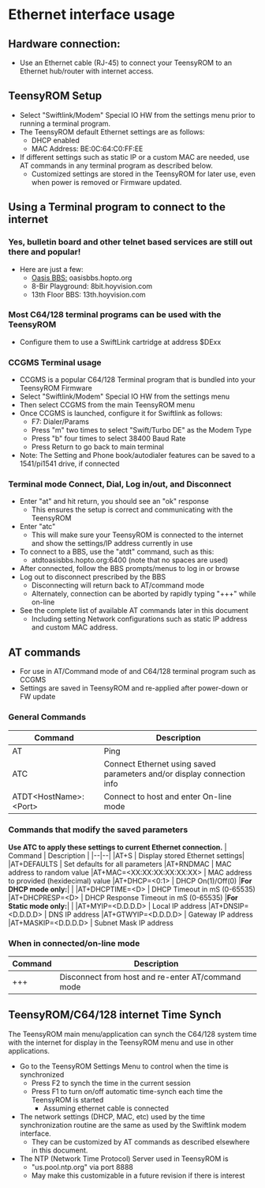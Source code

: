 # Ethernet interface usage

## Hardware connection:
  * Use an Ethernet cable (RJ-45) to connect your TeensyROM to an Ethernet hub/router with internet access.

## TeensyROM Setup
  * Select "Swiftlink/Modem" Special IO HW from the settings menu prior to running a terminal program.
  * The TeensyROM default Ethernet settings are as follows:
    * DHCP enabled
    * MAC Address: BE:0C:64:C0:FF:EE
  * If different settings such as static IP or a custom MAC are needed, use AT commands in any terminal program as described below.
    * Customized settings are stored in the TeensyROM for later use, even when power is removed or Firmware updated.

## Using a Terminal program to connect to the internet
  ### Yes, bulletin board and other telnet based services are still out there and popular!
  * Here are just a few:
    * [Oasis BBS:](https://theoasisbbs.com/) oasisbbs.hopto.org
    * 8-Bir Playground: 8bit.hoyvision.com    
    * 13th Floor BBS: 13th.hoyvision.com

  ### Most C64/128 terminal programs can be used with the TeensyROM
  * Configure them to use a SwiftLink cartridge at address $DExx
    
  ### **CCGMS Terminal usage**
  * CCGMS is a popular C64/128 Terminal program that is bundled into your TeensyROM Firmware
  * Select "Swiftlink/Modem" Special IO HW from the settings menu 
  * Then select CCGMS from the main TeensyROM menu
  * Once CCGMS is launched, configure it for Swiftlink as follows:
    * F7: Dialer/Params
    * Press "m" two times to select "Swift/Turbo DE" as the Modem Type
    * Press "b" four times to select 38400 Baud Rate
    * Press Return to go back to main terminal
  * Note: The Setting and Phone book/autodialer features can be saved to a 1541/pi1541 drive, if connected
  ### Terminal mode Connect, Dial, Log in/out, and Disconnect
  * Enter "at" and hit return, you should see an "ok" response
    * This ensures the setup is correct and communicating with the TeensyROM
  * Enter "atc" 
    * This will make sure your TeensyROM is connected to the internet and show the settings/IP address currently in use
  * To connect to a BBS, use the "atdt" command, such as this:
    * atdtoasisbbs.hopto.org:6400   (note that no spaces are used)
  * After connected, follow the BBS prompts/menus to log in or browse
  * Log out to disconnect prescribed by the BBS
    * Disconnecting will return back to AT/command mode
    * Alternately,  connection can be aborted by rapidly typing "+++" while on-line  
  * See the complete list of available AT commands later in this document
    * Including setting Network configurations such as static IP address and custom MAC address.

## AT commands
  * For use in AT/Command mode of and C64/128 terminal program such as CCGMS
  * Settings are saved in TeensyROM and re-applied after power-down or FW update

### General Commands
| Command | Description |
|--|--|
|AT | Ping  |
|ATC | Connect Ethernet using saved parameters and/or display connection info|
|ATDT\<HostName>:\<Port> | Connect to host and enter On-line mode|

### Commands that modify the saved parameters
**Use ATC to apply these settings to current Ethernet connection.**
| Command | Description |
|--|--|
|AT+S | Display stored Ethernet settings|
|AT+DEFAULTS | Set defaults for all parameters
|AT+RNDMAC | MAC address to random value
|AT+MAC=\<XX:XX:XX:XX:XX:XX>  | MAC address to provided (hexidecimal) value
|AT+DHCP=\<0:1> | DHCP On(1)/Off(0)
|**For DHCP mode only:**|  |
|AT+DHCPTIME=\<D> |  DHCP Timeout in mS (0-65535)
|AT+DHCPRESP=\<D> |  DHCP Response Timeout in mS (0-65535)
|**For Static mode only:**|  |
|AT+MYIP=<D.D.D.D> | Local IP address
|AT+DNSIP=<D.D.D.D> | DNS IP address
|AT+GTWYIP=<D.D.D.D> | Gateway IP address
|AT+MASKIP=<D.D.D.D> | Subnet Mask IP address

### When in connected/on-line mode
| Command | Description |
|--|--|
|+++ | Disconnect from host and re-enter AT/command mode

## TeensyROM/C64/128 internet Time Synch
The TeensyROM main menu/application can synch the C64/128 system time with the internet for display in the TeensyROM menu and use in other applications.
* Go to the TeensyROM Settings Menu to control when the time is synchronized
  * Press F2 to synch the time in the current session
  * Press F1 to turn on/off automatic time-synch each time the TeensyROM is started
    * Assuming ethernet cable is connected
* The network settings (DHCP, MAC, etc) used by the time synchronization routine are the same as used by the Swiftlink modem interface.
  * They can be customized by AT commands as described elsewhere in this document.
* The NTP (Network Time Protocol) Server used in TeensyROM is
  * "us.pool.ntp.org"  via port 8888
  * May make this customizable in a future revision if there is interest

  

